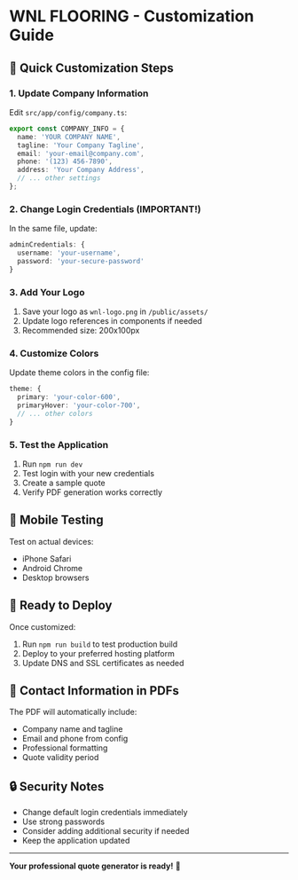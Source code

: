 # WNL FLOORING - Customization Guide

## 🎨 Quick Customization Steps

### 1. Update Company Information
Edit `src/app/config/company.ts`:

```typescript
export const COMPANY_INFO = {
  name: 'YOUR COMPANY NAME',
  tagline: 'Your Company Tagline',
  email: 'your-email@company.com',
  phone: '(123) 456-7890',
  address: 'Your Company Address',
  // ... other settings
};
```

### 2. Change Login Credentials (IMPORTANT!)
In the same file, update:

```typescript
adminCredentials: {
  username: 'your-username',
  password: 'your-secure-password'
}
```

### 3. Add Your Logo
1. Save your logo as `wnl-logo.png` in `/public/assets/`
2. Update logo references in components if needed
3. Recommended size: 200x100px

### 4. Customize Colors
Update theme colors in the config file:

```typescript
theme: {
  primary: 'your-color-600',
  primaryHover: 'your-color-700',
  // ... other colors
}
```

### 5. Test the Application
1. Run `npm run dev`
2. Test login with your new credentials
3. Create a sample quote
4. Verify PDF generation works correctly

## 📱 Mobile Testing
Test on actual devices:
- iPhone Safari
- Android Chrome
- Desktop browsers

## 🚀 Ready to Deploy
Once customized:
1. Run `npm run build` to test production build
2. Deploy to your preferred hosting platform
3. Update DNS and SSL certificates as needed

## 📧 Contact Information in PDFs
The PDF will automatically include:
- Company name and tagline
- Email and phone from config
- Professional formatting
- Quote validity period

## 🔒 Security Notes
- Change default login credentials immediately
- Use strong passwords
- Consider adding additional security if needed
- Keep the application updated

---

**Your professional quote generator is ready!** 🎉
